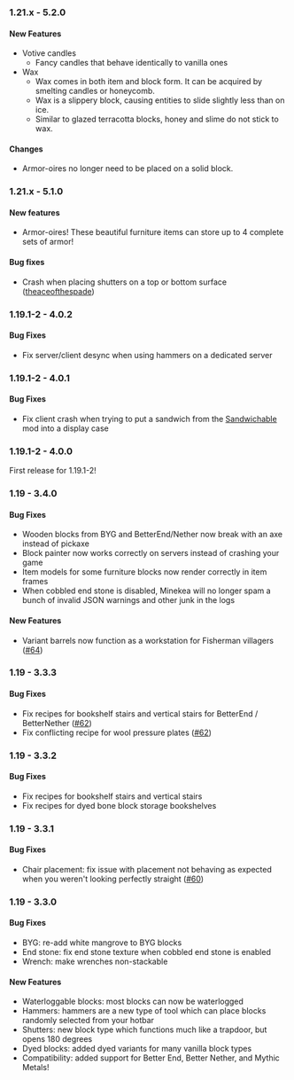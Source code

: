 ### 1.21.x - 5.2.0

#### New Features

* Votive candles
    * Fancy candles that behave identically to vanilla ones
* Wax
  * Wax comes in both item and block form. It can be acquired by smelting candles or honeycomb.
  * Wax is a slippery block, causing entities to slide slightly less than on ice.
  * Similar to glazed terracotta blocks, honey and slime do not stick to wax.

#### Changes

* Armor-oires no longer need to be placed on a solid block.


### 1.21.x - 5.1.0

#### New features

* Armor-oires! These beautiful furniture items can store up to 4 complete sets of armor!

#### Bug fixes

* Crash when placing shutters on a top or bottom surface ([theaceofthespade](https://github.com/theaceofthespade))


### 1.19.1-2 - 4.0.2

#### Bug Fixes
* Fix server/client desync when using hammers on a dedicated server

### 1.19.1-2 - 4.0.1

#### Bug Fixes
* Fix client crash when trying to put a sandwich from the [Sandwichable](https://www.curseforge.com/minecraft/mc-mods/sandwichable) mod into a display case


### 1.19.1-2 - 4.0.0

First release for 1.19.1-2!


### 1.19 - 3.4.0

#### Bug Fixes
* Wooden blocks from BYG and BetterEnd/Nether now break with an axe instead of pickaxe
* Block painter now works correctly on servers instead of crashing your game
* Item models for some furniture blocks now render correctly in item frames
* When cobbled end stone is disabled, Minekea will no longer spam a bunch of invalid JSON warnings and other junk in the logs

#### New Features
* Variant barrels now function as a workstation for Fisherman villagers ([#64](https://github.com/chimericdream/minekea-fabric/issues/64))


### 1.19 - 3.3.3

#### Bug Fixes
* Fix recipes for bookshelf stairs and vertical stairs for BetterEnd / BetterNether ([#62](https://github.com/chimericdream/minekea-fabric/issues/62))
* Fix conflicting recipe for wool pressure plates ([#62](https://github.com/chimericdream/minekea-fabric/issues/62))


### 1.19 - 3.3.2

#### Bug Fixes
* Fix recipes for bookshelf stairs and vertical stairs
* Fix recipes for dyed bone block storage bookshelves


### 1.19 - 3.3.1

#### Bug Fixes
* Chair placement: fix issue with placement not behaving as expected when you weren't looking perfectly straight ([#60](https://github.com/chimericdream/minekea-fabric/issues/60))


### 1.19 - 3.3.0

#### Bug Fixes
* BYG: re-add white mangrove to BYG blocks
* End stone: fix end stone texture when cobbled end stone is enabled
* Wrench: make wrenches non-stackable

#### New Features
* Waterloggable blocks: most blocks can now be waterlogged
* Hammers: hammers are a new type of tool which can place blocks randomly selected from your hotbar 
* Shutters: new block type which functions much like a trapdoor, but opens 180 degrees
* Dyed blocks: added dyed variants for many vanilla block types
* Compatibility: added support for Better End, Better Nether, and Mythic Metals!
